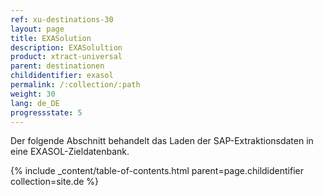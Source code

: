 ```yaml
---
ref: xu-destinations-30
layout: page
title: EXASolution
description: EXASolultion
product: xtract-universal
parent: destinationen
childidentifier: exasol
permalink: /:collection/:path
weight: 30
lang: de_DE
progressstate: 5
---
```


Der folgende Abschnitt behandelt das Laden der SAP-Extraktionsdaten in eine EXASOL-Zieldatenbank.


{% include _content/table-of-contents.html parent=page.childidentifier collection=site.de %}